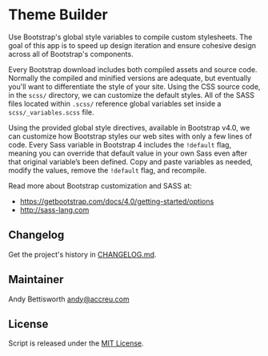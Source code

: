 # Theme Builder

Use Bootstrap's global style variables to compile custom stylesheets. The goal of this app is to speed up design iteration and ensure cohesive design across all of Bootstrap's components. 

Every Bootstrap download includes both compiled assets and source code. Normally the compiled and minified versions are adequate, but eventually you'll want to differentiate the style of your site. Using the CSS source code, in the `scss/` directory, we can customize the default styles. All of the SASS files located within `.scss/` reference global variables set inside a `scss/_variables.scss` file.

Using the provided global style directives, available in Bootstrap v4.0, we can customize how Bootstrap styles our web sites with only a few lines of code. Every Sass variable in Bootstrap 4 includes the `!default` flag, meaning you can override that default value in your own Sass even after that original variable’s been defined. Copy and paste variables as needed, modify the values, remove the `!default` flag, and recompile.

Read more about Bootstrap customization and SASS at:

- https://getbootstrap.com/docs/4.0/getting-started/options
- http://sass-lang.com

## Changelog

Get the project's history in [CHANGELOG.md](CHANGELOG.md).

## Maintainer

Andy Bettisworth <andy@accreu.com>

## License

Script is released under the [MIT License](LICENSE.txt).
